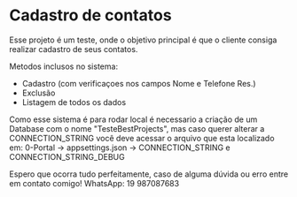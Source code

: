 # Cadastro de contatos
Esse projeto é um teste, onde o objetivo principal é que o cliente consiga realizar cadastro de seus contatos.

Metodos inclusos no sistema: 
- Cadastro (com verificaçoes nos campos Nome e Telefone Res.)
- Exclusão
- Listagem de todos os dados

Como esse sistema é para rodar local é necessario a criação de um Database com o nome "TesteBestProjects", mas caso querer alterar a CONNECTION_STRING você deve acessar o arquivo que esta localizado em: 0-Portal -> appsettings.json -> CONNECTION_STRING e CONNECTION_STRING_DEBUG

Espero que ocorra tudo perfeitamente, caso de alguma dúvida ou erro entre em contato comigo!
WhatsApp: 19 987087683
